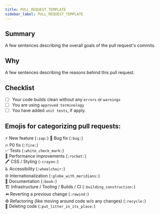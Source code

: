 ```yaml
---
title: PULL_REQUEST_TEMPLATE
sidebar_label: PULL_REQUEST_TEMPLATE
---
```

## Summary
A few sentences describing the overall goals of the pull request's commits.

## Why
A few sentences describing the reasons behind this pull request.

## Checklist

- [ ] Your code builds clean without any `errors` or `warnings`
- [ ] You are using `approved terminology`
- [ ] You have added `unit tests`, if apply.

## Emojis for categorizing pull requests:

⚡️ New feature (`:zap:`)
🐛 Bug fix (`:bug:`)  
🔥 P0 fix (`:fire:`)  
✅ Tests (`:white_check_mark:`)  
🚀 Performance improvements (`:rocket:`)  
🖍 CSS / Styling (`:crayon:`)  
♿ Accessibility (`:wheelchair:`)  
🌐 Internationalization (`:globe_with_meridians:`)  
📖 Documentation (`:book:`)  
🏗 Infrastructure / Tooling / Builds / CI (`:building_construction:`)  
⏪ Reverting a previous change (`:rewind:`)  
♻️ Refactoring (like moving around code w/o any changes) (`:recycle:`)  
🚮 Deleting code (`:put_litter_in_its_place:`)

